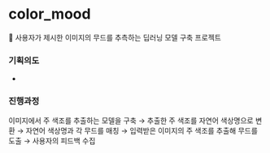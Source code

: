 # color_mood
🎨 사용자가 제시한 이미지의 무드를 추측하는 딥러닝 모델 구축 프로젝트 

### 기획의도
- 

### 진행과정
이미지에서 주 색조를 추출하는 모델을 구축 
→ 추출한 주 색조를 자연어 색상명으로 변환 
→ 자연어 색상명과 각 무드를 매칭 
→ 입력받은 이미지의 주 색조를 추출해 무드를 도출 
→ 사용자의 피드백 수집

